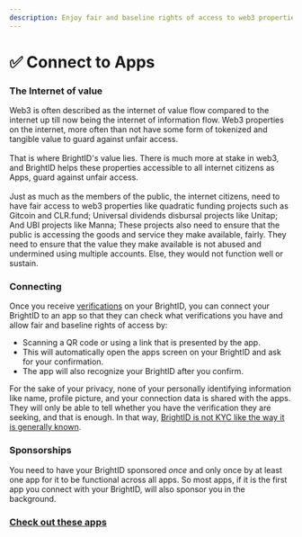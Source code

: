 ```yaml
---
description: Enjoy fair and baseline rights of access to web3 properties
---
```


# ✅ Connect to Apps

### The Internet of value

Web3 is often described as the internet of value flow compared to the internet up till now being the internet of information flow. Web3 properties on the internet, more often than not have some form of tokenized and tangible value to guard against unfair access.\
\
That is where BrightID's value lies. There is much more at stake in web3, and BrightID helps these properties accessible to all internet citizens as Apps, guard against unfair access.\
\
Just as much as the members of the public, the internet citizens, need to have fair access to web3 properties like quadratic funding projects such as Gitcoin and CLR.fund; Universal dividends disbursal projects like Unitap; And UBI projects like Manna; These projects also need to ensure that the public is accessing the goods and service they make available, fairly. They need to ensure that the value they make available is not abused and undermined using multiple accounts. Else, they would not function well or sustain.

### Connecting

Once you receive [verifications](verifications/) on your BrightID, you can connect your BrightID to an app so that they can check what verifications you have and allow fair and baseline rights of access by:

* Scanning a QR code or using a link that is presented by the app.
* This will automatically open the apps screen on your BrightID and ask for your confirmation.
* The app will also recognize your BrightID after you confirm.

For the sake of your privacy, none of your personally identifying information like name, profile picture, and your connection data is shared with the apps. They will only be able to tell whether you have the verification they are seeking, and that is enough. In that way, [BrightID is not KYC like the way it is generally known](https://twitter.com/BrightIDProject/status/1587769127338319872).

### Sponsorships

You need to have your BrightID sponsored _once_ and only once by at least one app for it to be functional across all apps. So most apps, if it is the first app you connect with your BrightID, will also sponsor you in the background.

### [Check out these apps](https://apps.brightid.org)
